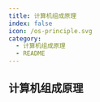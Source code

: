 ```yaml
---
title: 计算机组成原理
index: false
icon: /os-principle.svg
category:
  - 计算机组成原理
  - README
---
```


## 计算机组成原理

